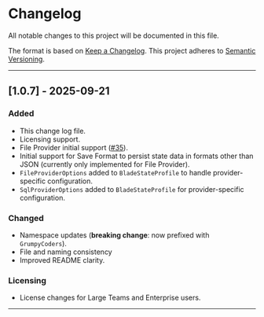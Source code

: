 # Changelog
All notable changes to this project will be documented in this file.

The format is based on [Keep a Changelog](https://keepachangelog.com/en/1.1.0/).
This project adheres to [Semantic Versioning](https://semver.org/spec/v2.0.0.html).

---

## [1.0.7] - 2025-09-21
### Added
- This change log file.
- Licensing support.
- File Provider initial support ([#35](https://github.com/grumpy-coders/BladeState/issues/35)).
- Initial support for Save Format to persist state data in formats other than JSON (currently only implemented for File Provider).
- `FileProviderOptions` added to `BladeStateProfile` to handle provider-specific configuration.
- `SqlProviderOptions` added to `BladeStateProfile` for provider-specific configuration.

### Changed
- Namespace updates (**breaking change**: now prefixed with `GrumpyCoders`).
- File and naming consistency
- Improved README clarity.

### Licensing
- License changes for Large Teams and Enterprise users.

---

